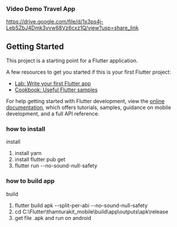 ### Video Demo Travel App
https://drive.google.com/file/d/1x3ps4j-LebSZbJ4Dmk3vvw68Vz6cxz1Q/view?usp=share_link

## Getting Started

This project is a starting point for a Flutter application.

A few resources to get you started if this is your first Flutter project:

- [Lab: Write your first Flutter app](https://docs.flutter.dev/get-started/codelab)
- [Cookbook: Useful Flutter samples](https://docs.flutter.dev/cookbook)

For help getting started with Flutter development, view the
[online documentation](https://docs.flutter.dev/), which offers tutorials,
samples, guidance on mobile development, and a full API reference.

### how to install

install

1. install yarn
2. install flutter pub get
3. flutter run --no-sound-null-safety

### how to build app

build

1. flutter build apk --split-per-abi --no-sound-null-safety
2. cd C:\Flutter\thamturakit_mobile\build\app\outputs\apk\release
3. get file .apk and run on android

